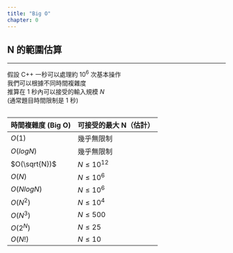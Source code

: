 ```yaml
---
title: "Big O"
chapter: 0
---
```


## N 的範圍估算

***

假設 C++ 一秒可以處理約 $10^{6}$ 次基本操作<br>
我們可以根據不同時間複雜度<br>
推算在 1 秒內可以接受的輸入規模 $N$<br>
(通常題目時間限制是 1 秒)

<div style="overflow-x: auto;">

| 時間複雜度 (Big O) | 可接受的最大 N（估計）|
| ----- | ------------------------ |
| $O(1)$ | 幾乎無限制 |
| $O(logN)$ | 幾乎無限制 |
| $O(\sqrt{N})$ | $N \leq 10^{12}$ |
| $O(N)$ | $N \leq 10^{6}$ |
| $O(NlogN)$ | $N \leq 10^{6}$ |
| $O(N^{2})$ | $N \leq 10^{4}$ |
| $O(N^{3})$ | $N \leq 500$ |
| $O(2^{N})$ | $N \leq 25$ |
| $O(N!)$ | $N \leq 10$ |

</div>
